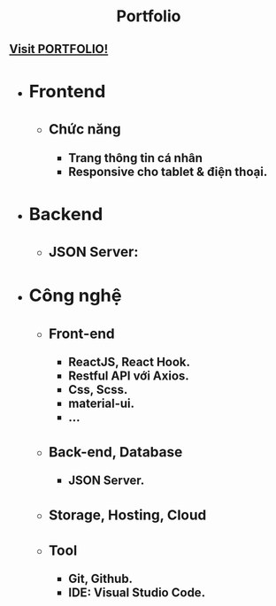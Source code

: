   <h1 align="center"><b>Portfolio</b></h1>

  <h2><a href="https://portfoliohoaivi.netlify.app/">Visit PORTFOLIO!</a>


- ## Frontend
  
  - ### Chức năng
    - Trang thông tin cá nhân
    - Responsive cho tablet & điện thoại.

- ## Backend

  - ### JSON Server: 

- ## Công nghệ

  - ### Front-end

    - ReactJS, React Hook.
    - Restful API với Axios.
    - Css, Scss.
    - material-ui.
    - ...

  - ### Back-end, Database

    - JSON Server.

  - ### Storage, Hosting, Cloud

  - ### Tool
    - Git, Github.
    - IDE: Visual Studio Code.
